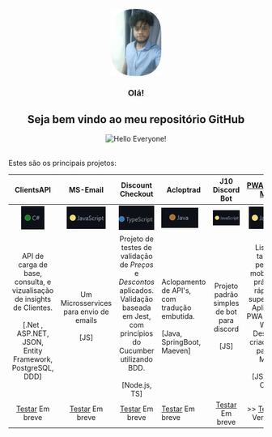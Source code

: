 

<!--
**Jhan10/Jhan10** is a ✨ _special_ ✨ repository because its `README.md` (this file) appears on your GitHub profile.

Here are some ideas to get you started:

- 🔭 I’m currently working on ...
- 🌱 I’m currently learning ...
- 👯 I’m looking to collaborate on ...
- 🤔 I’m looking for help with ...
- 💬 Ask me about ...
- 📫 How to reach me: ...
- 😄 Pronouns: ...
- ⚡ Fun fact: ...
-->
<div>
<p align="center">
<div align="center">
<img width="100px" src="_assets/my/my.png" align="center" alt="profile photo" id="phot"/>
 <h3 align="center">Olá!</h3>

 <h2 align="center">Seja bem vindo ao meu repositório GitHub</h2>

<img src="_assets/ola.jpg" width="400" height="200" alt="Hello Everyone!">

</div>
<br/>
<p>Estes são os principais projetos:</p>
</p>

| ClientsAPI | MS-Email|Discount Checkout | Acloptrad | J10 Discord Bot | [PWA Micro-MVC](https://micro-mvc.vercel.app/) |
| :---: | :---: | :---: | --- | :---: | :---: |
| ![clientsapi](_assets/ClientsAPI/Default.png) | ![msemail](_assets/Material/3Default.png)|![dc](_assets/Discount_Checkout/Default.png) | ![aclopt](_assets/Acloptrad/2Default.png)| ![j10db](_assets/Material/3Default.png) | ![md](_assets/Material/3Default.png)
| API de carga de base, consulta, e vizualisação de insights de Clientes.<br /><br/> [.Net , ASP.NET, JSON, Entity Framework, PostgreSQL, DDD] | Um Microsservices para envio de emails <br /><br/> [JS]| Projeto de testes de validação de *Preços* e *Descontos* aplicados. Validação baseada em Jest, com princípios do Cucumber utilizando BDD.<br /><br/>[Node.js, TS]| Aclopamento de API's, com tradução embutida.<br /><br/>[Java, SpringBoot, Maeven]| Projeto padrão simples de bot para discord <br /><br/> [JS]| Lista de tarefas pessoal mobile útil, prática e rápida(e super leve). Aplicativo PWA(Mobile, Web, Desktop) criado com padrão MVC. <br /><br/> [JS, PWA, CSS]|
| <a href="https://github.com/Jhan10/ClientsAPI">Testar</a> Em breve | <a href="https://github.com/Jhan10/Ms-Email">Testar</a> Em breve | <a href="https://github.com/Jhan10/Discount_Checkout">Testar</a> Em breve |<a href="https://github.com/Jhan10/Acloptrad">Testar</a> Em breve | <a href="https://github.com/Jhan10/J10Discord_Bot">Testar</a> Em breve |>> <a href="https://micro-mvc.vercel.app/">Testar</a> By Vercel <<|

</div>

